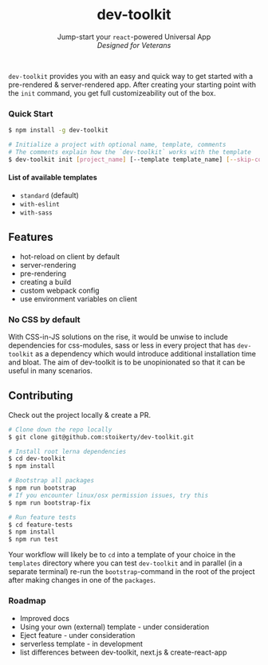 <h1 align="center">dev-toolkit</h1>
<p align="center">
Jump-start your <code>react</code>-powered Universal App<br />
<em>Designed for Veterans</em>
</p>
<br />

`dev-toolkit` provides you with an easy and quick way to get started with a pre-rendered &
server-rendered app. After creating your starting point with the `init` command, you get full
customizeability out of the box.

### Quick Start

```bash
$ npm install -g dev-toolkit
```

```bash
# Initialize a project with optional name, template, comments
# The comments explain how the `dev-toolkit` works with the template
$ dev-toolkit init [project_name] [--template template_name] [--skip-comments]
```

#### List of available templates

* `standard` (default)
* `with-eslint`
* `with-sass`

## Features

* hot-reload on client by default
* server-rendering
* pre-rendering
* creating a build
* custom webpack config
* use environment variables on client

### No CSS by default

With CSS-in-JS solutions on the rise, it would be unwise to include dependencies for css-modules,
sass or less in every project that has `dev-toolkit` as a dependency which would introduce
additional installation time and bloat. The aim of dev-toolkit is to be unopinionated so that it can
be useful in many scenarios.

## Contributing

Check out the project locally & create a PR.

```bash
# Clone down the repo locally
$ git clone git@github.com:stoikerty/dev-toolkit.git

# Install root lerna dependencies
$ cd dev-toolkit
$ npm install

# Bootstrap all packages
$ npm run bootstrap
# If you encounter linux/osx permission issues, try this
$ npm run bootstrap-fix

# Run feature tests
$ cd feature-tests
$ npm install
$ npm run test
```

Your workflow will likely be to `cd` into a template of your choice in the `templates` directory
where you can test `dev-toolkit` and in parallel (in a separate terminal) re-run the
`bootstrap`-command in the root of the project after making changes in one of the `packages`.

### Roadmap

* Improved docs
* Using your own (external) template - under consideration
* Eject feature - under consideration
* serverless template - in development
* list differences between dev-toolkit, next.js & create-react-app
